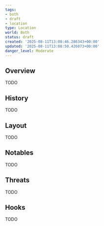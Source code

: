 ```yaml
---
tags:
- both
- draft
- location
type: Location
world: Both
status: draft
created: '2025-08-11T13:08:46.286343+00:00'
updated: '2025-08-11T13:08:50.426073+00:00'
danger_level: Moderate
---
```



## Overview

TODO
## History

TODO
## Layout

TODO
## Notables

TODO
## Threats

TODO
## Hooks

TODO
